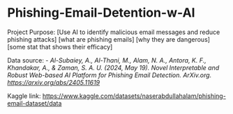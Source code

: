 # Phishing-Email-Detention-w-AI
Project Purpose:
	[Use AI to identify malicious email messages and reduce phishing attacks]
	[what are phishing emails]
	[why they are dangerous]
	[some stat that shows their efficacy]

Data source:
	- *Al-Subaiey, A., Al-Thani, M., Alam, N. A., Antora, K. F., Khandakar, A., & Zaman, S. A. U. (2024, May 19). Novel Interpretable and Robust Web-based AI Platform for Phishing Email Detection. ArXiv.org. https://arxiv.org/abs/2405.11619*
 
 Kaggle link: https://www.kaggle.com/datasets/naserabdullahalam/phishing-email-dataset/data
